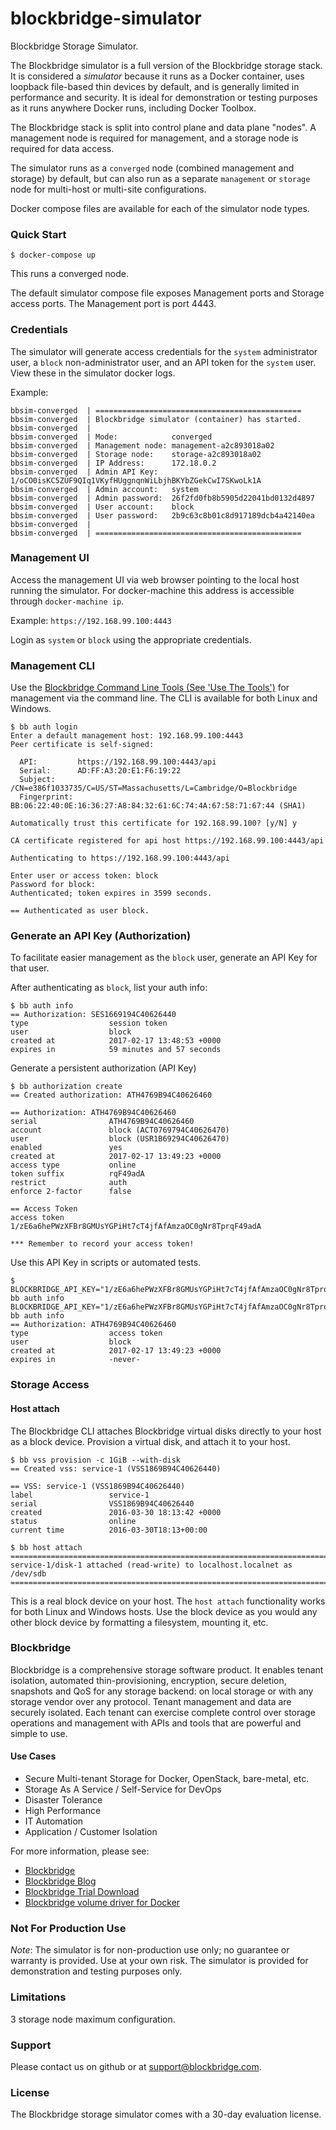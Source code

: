 # blockbridge-simulator
Blockbridge Storage Simulator.

The Blockbridge simulator is a full version of the Blockbridge storage stack. It is considered a *simulator* because it runs as a Docker container, uses loopback file-based thin devices by default, and is generally limited in performance and security. It is ideal for demonstration or testing purposes as it runs anywhere Docker runs, including Docker Toolbox.

The Blockbridge stack is split into control plane and data plane "nodes". A management node is required for management, and a storage node is required for data access.

The simulator runs as a `converged` node (combined management and storage) by default, but can also run as a separate `management` or `storage` node for multi-host or multi-site configurations.

Docker compose files are available for each of the simulator node types.

### Quick Start
````
$ docker-compose up
````

This runs a converged node.

The default simulator compose file exposes Management ports and Storage access ports. The Management port is port 4443.

### Credentials

The simulator will generate access credentials for the `system` administrator user, a `block` non-administrator user, and an API token for the `system` user. View these in the simulator docker logs.

Example:
````
bbsim-converged  | ==============================================
bbsim-converged  | Blockbridge simulator (container) has started.
bbsim-converged  | 
bbsim-converged  | Mode:            converged
bbsim-converged  | Management node: management-a2c893018a02
bbsim-converged  | Storage node:    storage-a2c893018a02
bbsim-converged  | IP Address:      172.18.0.2
bbsim-converged  | Admin API Key:   1/oCO0isKC5ZUF9QIq1VKyfHUggnqnWiLbjhBKYbZGekCwI7SKwoLk1A
bbsim-converged  | Admin account:   system
bbsim-converged  | Admin password:  26f2fd0fb8b5905d22041bd0132d4897
bbsim-converged  | User account:    block
bbsim-converged  | User password:   2b9c63c8b01c8d917189dcb4a42140ea
bbsim-converged  | 
bbsim-converged  | ==============================================
````

### Management UI

Access the management UI via web browser pointing to the local host running the simulator. For docker-machine this address is accessible through `docker-machine ip`.

Example: `https://192.168.99.100:4443`

Login as `system` or `block` using the appropriate credentials.

### Management CLI

Use the [Blockbridge Command Line Tools (See 'Use The Tools')](http://www.blockbridge.com/trial/) for management via the command line. The CLI is available for both Linux and Windows.

````
$ bb auth login
Enter a default management host: 192.168.99.100:4443
Peer certificate is self-signed:

  API:         https://192.168.99.100:4443/api
  Serial:      AD:FF:A3:20:E1:F6:19:22
  Subject:     /CN=e386f1033735/C=US/ST=Massachusetts/L=Cambridge/O=Blockbridge
  Fingerprint: BB:06:22:40:0E:16:36:27:A8:84:32:61:6C:74:4A:67:58:71:67:44 (SHA1)

Automatically trust this certificate for 192.168.99.100? [y/N] y

CA certificate registered for api host https://192.168.99.100:4443/api

Authenticating to https://192.168.99.100:4443/api

Enter user or access token: block
Password for block:
Authenticated; token expires in 3599 seconds.

== Authenticated as user block.
````

### Generate an API Key (Authorization)

To facilitate easier management as the `block` user, generate an API Key for that user.

After authenticating as `block`, list your auth info:
````
$ bb auth info
== Authorization: SES1669194C40626440
type                  session token            
user                  block                    
created at            2017-02-17 13:48:53 +0000
expires in            59 minutes and 57 seconds
````

Generate a persistent authorization (API Key)
````
$ bb authorization create
== Created authorization: ATH4769B94C40626460

== Authorization: ATH4769B94C40626460
serial                ATH4769B94C40626460        
account               block (ACT0769794C40626470)
user                  block (USR1B69294C40626470)
enabled               yes                        
created at            2017-02-17 13:49:23 +0000  
access type           online                     
token suffix          rqF49adA                   
restrict              auth                       
enforce 2-factor      false                      

== Access Token
access token          1/zE6a6hePWzXFBr8GMUsYGPiHt7cT4jfAfAmzaOC0gNr8TprqF49adA

*** Remember to record your access token!
````

Use this API Key in scripts or automated tests.

````
$ BLOCKBRIDGE_API_KEY="1/zE6a6hePWzXFBr8GMUsYGPiHt7cT4jfAfAmzaOC0gNr8TprqF49adA" bb auth info
BLOCKBRIDGE_API_KEY="1/zE6a6hePWzXFBr8GMUsYGPiHt7cT4jfAfAmzaOC0gNr8TprqF49adA" bb auth info
== Authorization: ATH4769B94C40626460
type                  access token             
user                  block                    
created at            2017-02-17 13:49:23 +0000
expires in            -never-                  
````

### Storage Access

#### Host attach

The Blockbridge CLI attaches Blockbridge virtual disks directly to your host as a block device. Provision a virtual disk, and attach it to your host.

````
$ bb vss provision -c 1GiB --with-disk
== Created vss: service-1 (VSS1869B94C40626440)

== VSS: service-1 (VSS1869B94C40626440)
label                 service-1                
serial                VSS1869B94C40626440      
created               2016-03-30 18:13:42 +0000
status                online                   
current time          2016-03-30T18:13+00:00   
````

````
$ bb host attach
========================================================================
service-1/disk-1 attached (read-write) to localhost.localnet as /dev/sdb
========================================================================
````

This is a real block device on your host. The `host attach` functionality works for both Linux and Windows hosts. Use the block device as you would any other block device by formatting a filesystem, mounting it, etc.

### Blockbridge

Blockbridge is a comprehensive storage software product. It enables tenant isolation, automated thin-provisioning, encryption, secure deletion, snapshots and QoS for any storage backend: on local storage or with any storage vendor over any protocol. Tenant management and data are securely isolated. Each tenant can exercise complete control over storage operations and management with APIs and tools that are powerful and simple to use.

#### Use Cases

* Secure Multi-tenant Storage for Docker, OpenStack, bare-metal, etc.
* Storage As A Service / Self-Service for DevOps
* Disaster Tolerance
* High Performance
* IT Automation
* Application / Customer Isolation

For more information, please see:
* [Blockbridge](https://blockbridge.com)
* [Blockbridge Blog](https://blockbridge.com/blog)
* [Blockbridge Trial Download](https://blockbridge.com/trial)
* [Blockbridge volume driver for Docker](https://github.com/blockbridge/blockbridge-docker-volume)

### Not For Production Use

_Note_: The simulator is for non-production use only; no guarantee or warranty
is provided. Use at your own risk. The simulator is provided for demonstration and testing
purposes only.

### Limitations

3 storage node maximum configuration.

### Support

Please contact us on github or at support@blockbridge.com.

### License

The Blockbridge storage simulator comes with a 30-day evaluation license.
